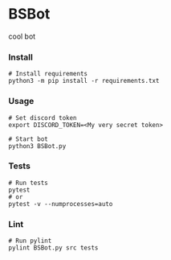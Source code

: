 # BSBot

cool bot

### Install

    # Install requirements  
	python3 -m pip install -r requirements.txt  

### Usage

    # Set discord token  
	export DISCORD_TOKEN=<My very secret token>  
  
	# Start bot  
	python3 BSBot.py  


### Tests
    # Run tests
    pytest
    # or
    pytest -v --numprocesses=auto

### Lint
    # Run pylint
    pylint BSBot.py src tests

